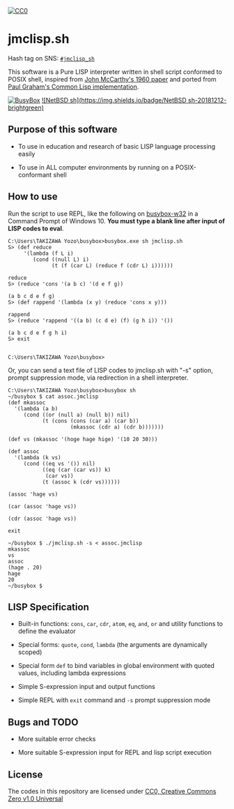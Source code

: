 [![CC0](http://i.creativecommons.org/p/zero/1.0/88x31.png "CC0")](http://creativecommons.org/publicdomain/zero/1.0/)

# jmclisp.sh

Hash tag on SNS: [`#jmclisp_sh`](https://twitter.com/hashtag/jmclisp_sh)

This software is a Pure LISP interpreter written in shell script conformed to POSIX shell,
inspired from [John McCarthy's 1960 paper](http://www-formal.stanford.edu/jmc/recursive/recursive.html)
and ported from [Paul Graham's Common Lisp implementation](http://paulgraham.com/lispcode.html).

[![BusyBox](https://img.shields.io/badge/BusyBox-1.33.0-brightgreen)](https://www.busybox.net/)
[![NetBSD sh](https://img.shields.io/badge/NetBSD sh-20181212-brightgreen)](https://www.busybox.net/)

## Purpose of this software

* To use in education and research of basic LISP language processing easily

* To use in ALL computer environments by running on a POSIX-conformant shell

## How to use

Run the script to use REPL, like the following on [busybox-w32](https://frippery.org/busybox/) in a Command Prompt of Windows 10.
**You must type a blank line after input of LISP codes to eval**.

```
C:\Users\TAKIZAWA Yozo\busybox>busybox.exe sh jmclisp.sh
S> (def reduce
     '(lambda (f L i)
        (cond ((null L) i)
              (t (f (car L) (reduce f (cdr L) i))))))

reduce
S> (reduce 'cons '(a b c) '(d e f g))

(a b c d e f g)
S> (def rappend '(lambda (x y) (reduce 'cons x y)))

rappend
S> (reduce 'rappend '((a b) (c d e) (f) (g h i)) '())

(a b c d e f g h i)
S> exit


C:\Users\TAKIZAWA Yozo\busybox>
```

Or, you can send a text file of LISP codes to jmclisp.sh with "-s" option, prompt suppression mode, via redirection in a shell interpreter.

```
C:\Users\TAKIZAWA Yozo\busybox>busybox sh
~/busybox $ cat assoc.jmclisp
(def mkassoc
  '(lambda (a b)
     (cond ((or (null a) (null b)) nil)
           (t (cons (cons (car a) (car b))
                    (mkassoc (cdr a) (cdr b)))))))

(def vs (mkassoc '(hoge hage hige) '(10 20 30)))

(def assoc
  '(lambda (k vs)
     (cond ((eq vs '()) nil)
           ((eq (car (car vs)) k)
            (car vs))
           (t (assoc k (cdr vs))))))

(assoc 'hage vs)

(car (assoc 'hage vs))

(cdr (assoc 'hage vs))

exit

~/busybox $ ./jmclisp.sh -s < assoc.jmclisp
mkassoc
vs
assoc
(hage . 20)
hage
20
~/busybox $
```

## LISP Specification

* Built-in functions: `cons`, `car`, `cdr`, `atom`, `eq`, `and`, `or` and utility functions to define the evaluator

* Special forms: `quote`, `cond`, `lambda` (the arguments are dynamically scoped)

* Special form `def` to bind variables in global environment with quoted values, including lambda expressions

* Simple S-expression input and output functions

* Simple REPL with `exit` command and `-s` prompt suppression mode

## Bugs and TODO

* More suitable error checks

* More suitable S-expression input for REPL and lisp script execution

## License

The codes in this repository are licensed under [CC0, Creative Commons Zero v1.0 Universal](https://creativecommons.org/publicdomain/zero/1.0/)
